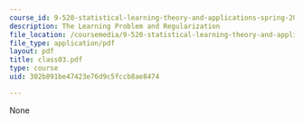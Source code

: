 ```yaml
---
course_id: 9-520-statistical-learning-theory-and-applications-spring-2003
description: The Learning Problem and Regularization
file_location: /coursemedia/9-520-statistical-learning-theory-and-applications-spring-2003/302b891be47423e76d9c5fccb8ae8474_class03.pdf
file_type: application/pdf
layout: pdf
title: class03.pdf
type: course
uid: 302b891be47423e76d9c5fccb8ae8474

---
```

None